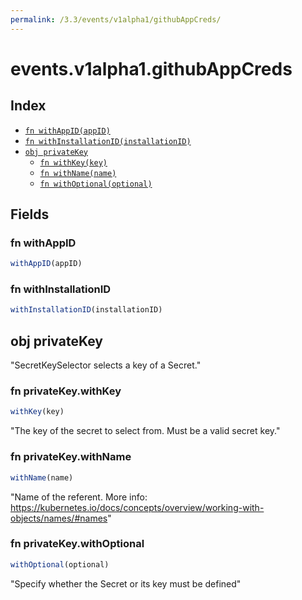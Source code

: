 ```yaml
---
permalink: /3.3/events/v1alpha1/githubAppCreds/
---
```


# events.v1alpha1.githubAppCreds



## Index

* [`fn withAppID(appID)`](#fn-withappid)
* [`fn withInstallationID(installationID)`](#fn-withinstallationid)
* [`obj privateKey`](#obj-privatekey)
  * [`fn withKey(key)`](#fn-privatekeywithkey)
  * [`fn withName(name)`](#fn-privatekeywithname)
  * [`fn withOptional(optional)`](#fn-privatekeywithoptional)

## Fields

### fn withAppID

```ts
withAppID(appID)
```



### fn withInstallationID

```ts
withInstallationID(installationID)
```



## obj privateKey

"SecretKeySelector selects a key of a Secret."

### fn privateKey.withKey

```ts
withKey(key)
```

"The key of the secret to select from.  Must be a valid secret key."

### fn privateKey.withName

```ts
withName(name)
```

"Name of the referent. More info: https://kubernetes.io/docs/concepts/overview/working-with-objects/names/#names"

### fn privateKey.withOptional

```ts
withOptional(optional)
```

"Specify whether the Secret or its key must be defined"